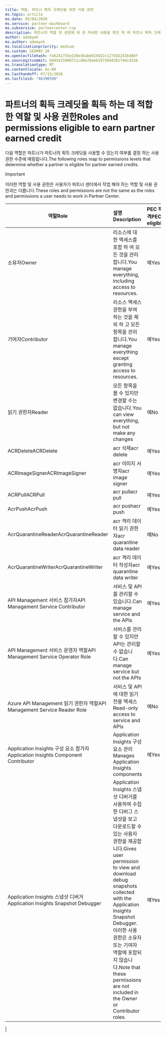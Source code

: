 ```yaml
---
title: 역할, 파트너 획득 크레딧을 위한 사용 권한
ms.topic: article
ms.date: 05/04/2020
ms.service: partner-dashboard
ms.subservice: partnercenter-csp
description: 파트너의 역할 및 권한에 대 한 자세한 내용을 확인 하 여 파트너 획득 크레딧을 받을 수 있습니다. 이러한 작업은 파트너 센터에서 작업 하는 역할과 다릅니다.
author: adamyeh
ms.author: adamyeh
ms.localizationpriority: medium
ms.custom: SEOMAY.20
ms.openlocfilehash: fa6241755e228e36abdd15022c127d2b243b488f
ms.sourcegitcommit: 6d45415908711cd0e28aeb19756b036274dcd326
ms.translationtype: MT
ms.contentlocale: ko-KR
ms.lasthandoff: 07/15/2020
ms.locfileid: "86390590"
---
```

# <a name="roles-and-permissions-eligible-to-earn-partner-earned-credit"></a><span data-ttu-id="9f4b5-104">파트너의 획득 크레딧을 획득 하는 데 적합 한 역할 및 사용 권한</span><span class="sxs-lookup"><span data-stu-id="9f4b5-104">Roles and permissions eligible to earn partner earned credit</span></span>

<span data-ttu-id="9f4b5-105">다음 역할은 파트너가 파트너의 획득 크레딧을 사용할 수 있는지 여부를 결정 하는 사용 권한 수준에 매핑됩니다.</span><span class="sxs-lookup"><span data-stu-id="9f4b5-105">The following roles map to permissions levels that determine whether a partner is eligible for partner earned credits.</span></span>

>[!Important]
><span data-ttu-id="9f4b5-106">이러한 역할 및 사용 권한은 사용자가 파트너 센터에서 작업 해야 하는 역할 및 사용 권한과는 다릅니다.</span><span class="sxs-lookup"><span data-stu-id="9f4b5-106">These roles and permissions are not the same as the roles and permissions a user needs to work in Partner Center.</span></span>

|<span data-ttu-id="9f4b5-107">**역할**</span><span class="sxs-lookup"><span data-stu-id="9f4b5-107">**Role**</span></span>   |<span data-ttu-id="9f4b5-108">**설명**</span><span class="sxs-lookup"><span data-stu-id="9f4b5-108">**Description**</span></span>   |<span data-ttu-id="9f4b5-109">**PEC 적격**</span><span class="sxs-lookup"><span data-stu-id="9f4b5-109">**PEC eligible**</span></span>   |
|-----------------|:------------------|:--------------|
|<span data-ttu-id="9f4b5-110">소유자</span><span class="sxs-lookup"><span data-stu-id="9f4b5-110">Owner</span></span>  |<span data-ttu-id="9f4b5-111">리소스에 대 한 액세스를 포함 하 여 모든 것을 관리 합니다.</span><span class="sxs-lookup"><span data-stu-id="9f4b5-111">You manage everything, including access to resources.</span></span>|<span data-ttu-id="9f4b5-112">예</span><span class="sxs-lookup"><span data-stu-id="9f4b5-112">Yes</span></span>|
|<span data-ttu-id="9f4b5-113">기여자</span><span class="sxs-lookup"><span data-stu-id="9f4b5-113">Contributor</span></span> |<span data-ttu-id="9f4b5-114">리소스 액세스 권한을 부여 하는 것을 제외 하 고 모든 항목을 관리 합니다.</span><span class="sxs-lookup"><span data-stu-id="9f4b5-114">You manage everything except granting access to resources.</span></span>|<span data-ttu-id="9f4b5-115">예</span><span class="sxs-lookup"><span data-stu-id="9f4b5-115">Yes</span></span>|
|<span data-ttu-id="9f4b5-116">읽기 권한자</span><span class="sxs-lookup"><span data-stu-id="9f4b5-116">Reader</span></span>|<span data-ttu-id="9f4b5-117">모든 항목을 볼 수 있지만 변경할 수는 없습니다.</span><span class="sxs-lookup"><span data-stu-id="9f4b5-117">You can view everything, but not make any changes</span></span>|<span data-ttu-id="9f4b5-118">예</span><span class="sxs-lookup"><span data-stu-id="9f4b5-118">No</span></span>|
|<span data-ttu-id="9f4b5-119">ACRDelete</span><span class="sxs-lookup"><span data-stu-id="9f4b5-119">ACRDelete</span></span>|<span data-ttu-id="9f4b5-120">acr 삭제</span><span class="sxs-lookup"><span data-stu-id="9f4b5-120">acr delete</span></span>|<span data-ttu-id="9f4b5-121">예</span><span class="sxs-lookup"><span data-stu-id="9f4b5-121">Yes</span></span>|
|<span data-ttu-id="9f4b5-122">ACRImageSigner</span><span class="sxs-lookup"><span data-stu-id="9f4b5-122">ACRImageSigner</span></span>|<span data-ttu-id="9f4b5-123">acr 이미지 서명자</span><span class="sxs-lookup"><span data-stu-id="9f4b5-123">acr image signer</span></span>|<span data-ttu-id="9f4b5-124">예</span><span class="sxs-lookup"><span data-stu-id="9f4b5-124">Yes</span></span>|
|<span data-ttu-id="9f4b5-125">ACRPull</span><span class="sxs-lookup"><span data-stu-id="9f4b5-125">ACRPull</span></span>|<span data-ttu-id="9f4b5-126">acr pull</span><span class="sxs-lookup"><span data-stu-id="9f4b5-126">acr pull</span></span>|<span data-ttu-id="9f4b5-127">예</span><span class="sxs-lookup"><span data-stu-id="9f4b5-127">Yes</span></span>|
|<span data-ttu-id="9f4b5-128">AcrPush</span><span class="sxs-lookup"><span data-stu-id="9f4b5-128">AcrPush</span></span>|<span data-ttu-id="9f4b5-129">acr push</span><span class="sxs-lookup"><span data-stu-id="9f4b5-129">acr push</span></span>|<span data-ttu-id="9f4b5-130">예</span><span class="sxs-lookup"><span data-stu-id="9f4b5-130">Yes</span></span>|
|<span data-ttu-id="9f4b5-131">AcrQuarantineReader</span><span class="sxs-lookup"><span data-stu-id="9f4b5-131">AcrQuarantineReader</span></span>|<span data-ttu-id="9f4b5-132">acr 격리 데이터 읽기 권한자</span><span class="sxs-lookup"><span data-stu-id="9f4b5-132">acr quarantine data reader</span></span>|<span data-ttu-id="9f4b5-133">예</span><span class="sxs-lookup"><span data-stu-id="9f4b5-133">No</span></span>|
|<span data-ttu-id="9f4b5-134">AcrQuarantineWriter</span><span class="sxs-lookup"><span data-stu-id="9f4b5-134">AcrQuarantineWriter</span></span>| <span data-ttu-id="9f4b5-135">acr 격리 데이터 작성자</span><span class="sxs-lookup"><span data-stu-id="9f4b5-135">acr quarantine data writer</span></span>|<span data-ttu-id="9f4b5-136">예</span><span class="sxs-lookup"><span data-stu-id="9f4b5-136">Yes</span></span>|
|<span data-ttu-id="9f4b5-137">API Management 서비스 참가자</span><span class="sxs-lookup"><span data-stu-id="9f4b5-137">API Management Service Contributor</span></span>|<span data-ttu-id="9f4b5-138">서비스 및 API를 관리할 수 있습니다.</span><span class="sxs-lookup"><span data-stu-id="9f4b5-138">Can manage service and the APIs</span></span>|<span data-ttu-id="9f4b5-139">예</span><span class="sxs-lookup"><span data-stu-id="9f4b5-139">Yes</span></span>|
|<span data-ttu-id="9f4b5-140">API Management 서비스 운영자 역할</span><span class="sxs-lookup"><span data-stu-id="9f4b5-140">API Management Service Operator Role</span></span>|<span data-ttu-id="9f4b5-141">서비스를 관리할 수 있지만 API는 관리할 수 없습니다.</span><span class="sxs-lookup"><span data-stu-id="9f4b5-141">Can manage service but not the APIs</span></span>|<span data-ttu-id="9f4b5-142">예</span><span class="sxs-lookup"><span data-stu-id="9f4b5-142">Yes</span></span>|
|<span data-ttu-id="9f4b5-143">Azure API Management 읽기 권한자 역할</span><span class="sxs-lookup"><span data-stu-id="9f4b5-143">API Management Service Reader Role</span></span>|<span data-ttu-id="9f4b5-144">서비스 및 API에 대한 읽기 전용 액세스</span><span class="sxs-lookup"><span data-stu-id="9f4b5-144">Read-only access to service and APIs</span></span>|<span data-ttu-id="9f4b5-145">예</span><span class="sxs-lookup"><span data-stu-id="9f4b5-145">No</span></span>|
|<span data-ttu-id="9f4b5-146">Application Insights 구성 요소 참가자</span><span class="sxs-lookup"><span data-stu-id="9f4b5-146">Application Insights Component Contributor</span></span>|<span data-ttu-id="9f4b5-147">Application Insights 구성 요소 관리</span><span class="sxs-lookup"><span data-stu-id="9f4b5-147">Manages Application Insights components</span></span>|<span data-ttu-id="9f4b5-148">예</span><span class="sxs-lookup"><span data-stu-id="9f4b5-148">Yes</span></span>|
|<span data-ttu-id="9f4b5-149">Application Insights 스냅샷 디버거</span><span class="sxs-lookup"><span data-stu-id="9f4b5-149">Application Insights Snapshot Debugger</span></span>|<span data-ttu-id="9f4b5-150">Application Insights 스냅샷 디버거를 사용하여 수집한 디버그 스냅샷을 보고 다운로드할 수 있는 사용자 권한을 제공합니다.</span><span class="sxs-lookup"><span data-stu-id="9f4b5-150">Gives user permission to view and download debug snapshots collected with the Application Insights Snapshot Debugger.</span></span> <span data-ttu-id="9f4b5-151">이러한 사용 권한은 소유자 또는 기여자 역할에 포함되지 않습니다.</span><span class="sxs-lookup"><span data-stu-id="9f4b5-151">Note that these permissions are not included in the Owner or Contributor roles.</span></span>|<span data-ttu-id="9f4b5-152">예</span><span class="sxs-lookup"><span data-stu-id="9f4b5-152">Yes</span></span>|
|